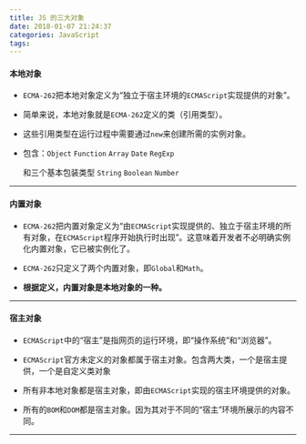```yaml
---
title: JS 的三大对象
date: 2018-01-07 21:24:37
categories: JavaScript
tags:
---
```


#### 本地对象

* `ECMA-262`把本地对象定义为“独立于宿主环境的`ECMAScript`实现提供的对象”。

* 简单来说，本地对象就是`ECMA-262`定义的类（引用类型）。

* 这些引用类型在运行过程中需要通过`new`来创建所需的实例对象。

* 包含：`Object` `Function` `Array`  `Date` `RegExp`

	和三个基本包装类型 `String` `Boolean` `Number`

------

#### 内置对象

* `ECMA-262`把内置对象定义为“由`ECMAScript`实现提供的、独立于宿主环境的所有对象，在`ECMAScript`程序开始执行时出现”。这意味着开发者不必明确实例化内置对象，它已被实例化了。

* `ECMA-262`只定义了两个内置对象，即`Global`和`Math`。

* **根据定义，内置对象是本地对象的一种。**

------

#### 宿主对象

* `ECMAScript`中的“宿主”是指网页的运行环境，即“操作系统”和“浏览器”。

* `ECMAScript`官方未定义的对象都属于宿主对象。包含两大类，一个是宿主提供，一个是自定义类对象

* 所有非本地对象都是宿主对象，即由`ECMAScript`实现的宿主环境提供的对象。

* 所有的`BOM`和`DOM`都是宿主对象。因为其对于不同的“宿主”环境所展示的内容不同。

------

